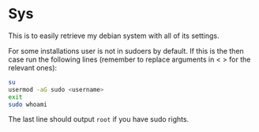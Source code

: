 # Sys

This is to easily retrieve my debian system with all of its settings.

For some installations user is not in sudoers by default.
If this is the then case run the following lines (remember
to replace arguments in < > for the relevant ones):

```bash
su
usermod -aG sudo <username>
exit
sudo whoami
```

The last line should output `root` if you have sudo rights.
